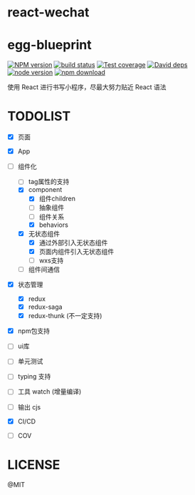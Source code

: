 # react-wechat
# egg-blueprint
[![NPM version][npm-image]][npm-url]
[![build status][travis-image]][travis-url]
[![Test coverage][coveralls-image]][coveralls-url]
[![David deps][david-image]][david-url]
[![node version][node-image]][node-url]
[![npm download][download-image]][download-url]

[npm-image]: https://img.shields.io/npm/v/react-wechat.svg?style=flat-square
[npm-url]: https://npmjs.org/package/react-wechat
[travis-image]: https://img.shields.io/travis/215566435/react-wechat.svg?style=flat-square
[travis-url]: https://travis-ci.org/215566435/react-wechat
[coveralls-image]: https://img.shields.io/coveralls/215566435/react-wechat.svg?style=flat-square
[coveralls-url]: https://coveralls.io/r/215566435/react-wechat?branch=master
[david-image]: https://img.shields.io/david/215566435/react-wechat.svg?style=flat-square
[david-url]: https://david-dm.org/215566435/react-wechat
[node-image]: https://img.shields.io/badge/node.js-%3E=_8.0-green.svg?style=flat-square
[node-url]: http://nodejs.org/download/
[download-image]: https://img.shields.io/npm/dm/react-wechat.svg?style=flat-square
[download-url]: https://npmjs.org/package/react-wechat


使用 React 进行书写小程序，尽最大努力贴近 React 语法

# TODOLIST

- [x] 页面
- [x] App
- [ ] 组件化
   - [ ] tag属性的支持
   - [x] component
      - [x] 组件children
      - [ ] 抽象组件
      - [ ] 组件关系
      - [x] behaviors
   - [x] 无状态组件
      - [x] 通过外部引入无状态组件
      - [x] 页面内组件引入无状态组件
      - [ ] wxs支持
   - [ ] 组件间通信
- [x] 状态管理
   - [x] redux
   - [x] redux-saga
   - [x] redux-thunk (不一定支持)
- [x] npm包支持
- [ ] ui库 
- [ ] 单元测试
- [ ] typing 支持
- [ ] 工具 watch (增量编译)
- [ ] 输出 cjs
- [x] CI/CD
- [ ] COV



# LICENSE

@MIT
